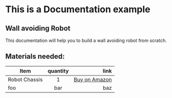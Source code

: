 # This is a Documentation example 

## Wall avoiding Robot
This documentation will help you to build a wall avoiding robot from scratch.

## Materials needed: 
| Item          | quantity      | link  |
| ------------- |:-------------:| -----:|
| Robot Chassis | 1             | [Buy on Amazon](link_goes_here) |
| foo           | bar           |   baz |
